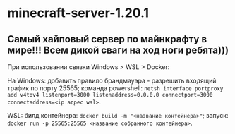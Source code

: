 # minecraft-server-1.20.1
## Самый хайповый сервер по майнкрафту в мире!!! Всем дикой сваги на ход ноги ребята)))



При использовании связки Windows > WSL > Docker:

На Windows: добавить правило брандмауэра - разрешить входящий трафик по порту 25565; команда powershell: ```netsh interface portproxy add v4tov4 listenport=3000 listenaddress=0.0.0.0 connectport=3000 connectaddress=<ip адрес wsl>```.

WSL: билд контейнера: ```docker build -m "<название контейнера>"```; запуск: ```docker run -p 25565:25565 <название собранного контейнера>```.
